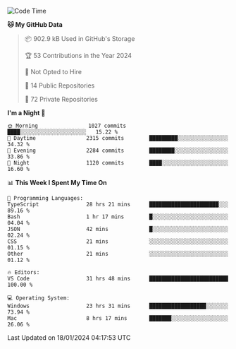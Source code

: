 <!--START_SECTION:waka-->
![Code Time](http://img.shields.io/badge/Code%20Time-5%2C129%20hrs%2056%20mins-blue)

**🐱 My GitHub Data** 

> 📦 902.9 kB Used in GitHub's Storage 
 > 
> 🏆 53 Contributions in the Year 2024
 > 
> 🚫 Not Opted to Hire
 > 
> 📜 14 Public Repositories 
 > 
> 🔑 72 Private Repositories 
 > 
**I'm a Night 🦉** 

```text
🌞 Morning                1027 commits        ████░░░░░░░░░░░░░░░░░░░░░   15.22 % 
🌆 Daytime                2315 commits        █████████░░░░░░░░░░░░░░░░   34.32 % 
🌃 Evening                2284 commits        ████████░░░░░░░░░░░░░░░░░   33.86 % 
🌙 Night                  1120 commits        ████░░░░░░░░░░░░░░░░░░░░░   16.60 % 
```


📊 **This Week I Spent My Time On** 

```text
💬 Programming Languages: 
TypeScript               28 hrs 21 mins      ██████████████████████░░░   89.16 % 
Bash                     1 hr 17 mins        █░░░░░░░░░░░░░░░░░░░░░░░░   04.04 % 
JSON                     42 mins             █░░░░░░░░░░░░░░░░░░░░░░░░   02.24 % 
CSS                      21 mins             ░░░░░░░░░░░░░░░░░░░░░░░░░   01.15 % 
Other                    21 mins             ░░░░░░░░░░░░░░░░░░░░░░░░░   01.12 % 

🔥 Editors: 
VS Code                  31 hrs 48 mins      █████████████████████████   100.00 % 

💻 Operating System: 
Windows                  23 hrs 31 mins      ██████████████████░░░░░░░   73.94 % 
Mac                      8 hrs 17 mins       ███████░░░░░░░░░░░░░░░░░░   26.06 % 
```


 Last Updated on 18/01/2024 04:17:53 UTC
<!--END_SECTION:waka-->

